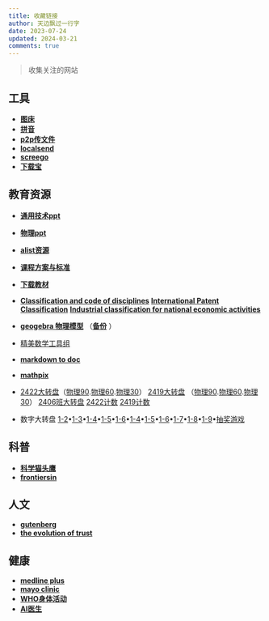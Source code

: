 ```yaml
---
title: 收藏链接
author: 天边飘过一行字
date: 2023-07-24
updated: 2024-03-21
comments: true
---
```


> 收集关注的网站
## 工具
- __[图床](https://picx.ccsyue.com/)__
- __[拼音](http://da.ccsyue.com/it/pinyin/)__
- __[p2p传文件](https://pairdrop.net)__ 
- __[localsend](https://localsend.org/zh-CN/download)__ 
- __[screego](https://app.screego.net/?room=)__ 
- __[下载宝](http://yuancheng.xiazaibao.xunlei.com/)__ 

## 教育资源
- __[通用技术ppt](https://hj2z-my.sharepoint.com/:f:/p/houjie/EhKB8floyRVPtdnpAedk-CcBVfoqAAN6eZ2N_2BFBwdCNQ?e=bUknTl)__   
- __[物理ppt](https://hj2z-my.sharepoint.com/:f:/p/houjie/ElV4bJm5fxxMvdHaejg_Z8kBPODqHl5upDDriFgpwU1riQ?e=NKSRqq)__   
- __[alist资源](https://alist.ccsyue.com/ali-j%E9%80%9A%E7%94%A8)__  
- __[课程方案与标准](https://www.ictr.edu.cn/download_center/put.html)__ 
- __[下载教材](https://www.bilibili.com/opus/914938998865002497 "打开教程链接：将参数中的contentType改成 x_url ，catalogType改成 elecedu")__ 
- __[Classification and code of disciplines](http://da.ccsyue.com/it/markmap/full.html#?d=http://da.ccsyue.com/te/1/ipc/index.md)__    __[International Patent Classification](https://ipc.incopat.com/index "https://ipcpub.wipo.int/")__    __[Industrial classification for national economic activities](http://da.ccsyue.com/it/markmap/full.html#?d=http://da.ccsyue.com/te/1/activities/index.md)__
- __[geogebra 物理模型](https://ggb123.cn/m/phhgubfg)__ （__[备份](https://www.geogebra.org/m/uj3qtxkz)__ ）
- [精美数学工具组](https://www.desmos.com)

- __[markdown to doc](http://www.yayacool.com/md2doc)__  
- __[mathpix](https://accounts.mathpix.com/)__

- [2422大转盘](https://tinydecisions.app/en/decisions/0195524c-84b6-73eb-bc99-1cd2a990d003)（[物理90](https://tinydecisions.app/en/decisions/01955568-6c04-78c1-a492-e7ef138180b4).[物理60](https://tinydecisions.app/en/decisions/01955574-5dad-7a2d-9b15-2a616241c66e).[物理30](https://tinydecisions.app/en/decisions/01955574-d628-7716-a912-c331cc568fe1)）    [2419大转盘](https://tinydecisions.app/en/decisions/01955577-b1ca-723b-bf2d-a34cb35f4e40) （[物理90](https://tinydecisions.app/en/decisions/01955575-2f0f-7958-b5fd-de89b12ad1a7).[物理60](https://tinydecisions.app/en/decisions/01955575-c908-7997-ac5e-12095568d113).[物理30](https://tinydecisions.app/en/decisions/01955576-2a11-7e87-aef7-88005cdb5556)）    [2406班大转盘](https://tinydecisions.app/en/decisions/01955ebc-6f80-7a3d-ae16-4462a967e5dc)    [2422计数](https://0config.ccsyue.com/0config/22/)    [2419计数](https://0config.ccsyue.com/0config/19/)

- 数字大转盘 [1-2](https://tinydecisions.app/en/decisions/0199547c-9e3a-7d62-8db6-883cf5fce717)•[1-3](https://tinydecisions.app/en/decisions/0199547c-71d7-7b7d-9b46-99f51c97fb70)•[1-4](https://tinydecisions.app/en/decisions/0199547c-4845-78ac-8670-9e109e25dc85)•[1-5](https://tinydecisions.app/en/decisions/0199547b-7af7-7fc3-b95d-93ae4aeedb2d)•[1-6]()•[1-4]()•[1-5]()•[1-6](https://tinydecisions.app/en/decisions/0199547b-3e43-71db-8f89-36d0f94b4b26)•[1-7](https://tinydecisions.app/en/decisions/0199547a-f5d4-7159-bcce-87affa5a18f1)•[1-8](https://tinydecisions.app/en/decisions/0199547a-c2a9-773e-948f-5fe2db7dade0)•[1-9](https://tinydecisions.app/en/decisions/01995477-91bb-710d-acf5-95debe7e1a3a)•[抽奖游戏](https://tinydecisions.app/en/decisions/01996593-708a-73c3-9454-c01f25c7d8cf)

## 科普
- __[科学猫头鹰](https://sciowl.us)__
- __[frontiersin](https://kids.frontiersin.org/)__

## 人文
- __[gutenberg](https://www.gutenberg.org/)__
- __[the evolution of trust](https://ncase.me/trust/)__

## 健康
- __[medline plus](https://medlineplus.gov/)__
- __[mayo clinic](https://www.mayoclinic.org/)__
- __[WHO身体活动](https://www.who.int/zh/news-room/fact-sheets/detail/physical-activity)__
- __[AI医生](https://aidoctor.world/)__